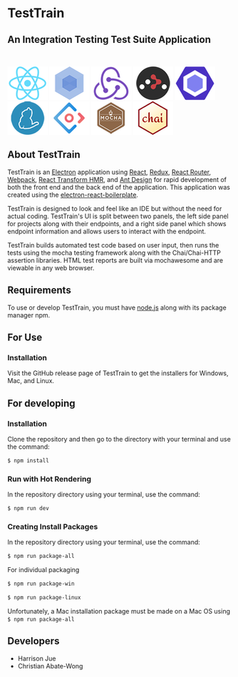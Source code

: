 # TestTrain
## An Integration Testing Test Suite Application
<br/>

[![React](/internals/img/react-padded-90.png)](https://facebook.github.io/react/)
[![Webpack](/internals/img/webpack-padded-90.png)](https://webpack.github.io/)
[![Redux](/internals/img/redux-padded-90.png)](http://redux.js.org/)
[![React Router](/internals/img/react-router-padded-90.png)](https://github.com/ReactTraining/react-router)
[![ESLint](/internals/img/eslint-padded-90.png)](http://eslint.org/)
[![Yarn](/internals/img/yarn-padded-90.png)](https://yarnpkg.com/)
[![Ant Design](/internals/img/antd-padded-90.png)](https://ant.design/)
[![Mocha](/internals/img/mocha-padded-90.png)](https://mochajs.org/)
[![Chai](/internals/img/chai-padded-90.png)](http://www.chaijs.com/)

## About TestTrain

TestTrain is an [Electron](http://electron.atom.io/) application using  [React](https://facebook.github.io/react/), [Redux](https://github.com/reactjs/redux), [React Router](https://github.com/reactjs/react-router), [Webpack](http://webpack.github.io/docs/), [React Transform HMR](https://github.com/gaearon/react-transform-hmr), and [Ant Design](https://ant.design/) for rapid development of both the front end and the back end of the application. This application was created using the [electron-react-boilerplate](https://github.com/chentsulin/electron-react-boilerplate).

TestTrain is designed to look and feel like an IDE but without the need for actual coding. TestTrain's UI is split between two panels, the left side panel for projects along with their endpoints, and a right side panel which shows endpoint information and allows users to interact with the endpoint.

TestTrain builds automated test code based on user input, then runs the tests using the mocha testing framework along with the Chai/Chai-HTTP assertion libraries. HTML test reports are built via mochawesome and are viewable in any web browser.

## Requirements

To use or develop TestTrain, you must have [node.js](https://nodejs.org/en/) along with its package manager npm.

## For Use

### Installation

Visit the GitHub release page of TestTrain to get the installers for Windows, Mac, and Linux.

## For developing

### Installation

Clone the repository and then go to the directory with your terminal and use the command:

```bash
$ npm install
```

### Run with Hot Rendering

In the repository directory using your terminal, use the command:

```bash
$ npm run dev
```

### Creating Install Packages

In the repository directory using your terminal, use the command:

```bash
$ npm run package-all
```

For individual packaging

```bash
$ npm run package-win
```

```bash
$ npm run package-linux
```

Unfortunately, a Mac installation package must be made on a Mac OS using `$ npm run package-all`

## Developers

- Harrison Jue
- Christian Abate-Wong
